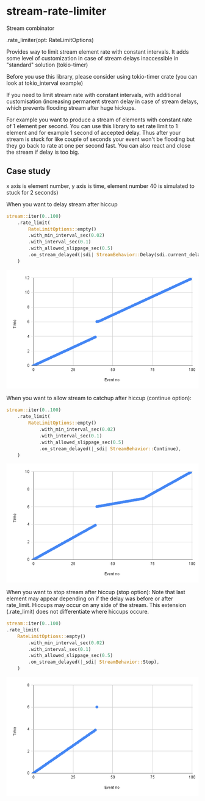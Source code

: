 # stream-rate-limiter

Stream combinator

.rate_limiter(opt: RateLimitOptions)

Provides way to limit stream element rate with constant intervals. 
It adds some level of customization in case of stream delays 
inaccessible in "standard" solution (tokio-timer)

Before you use this library, please consider using tokio-timer crate
(you can look at tokio_interval example)

If you need to limit stream rate with constant intervals, with additional
customisation (increasing permanent stream delay in case of stream delays, which
prevents flooding stream after huge hickups.

For example you want to produce a stream of elements with constant rate of 1 element per second.
You can use this library to set rate limit to 1 element and for example 1 second of accepted delay.
Thus after your stream is stuck for like couple of seconds your event won't be flooding but they go back to rate at one 
per second fast. You can also react and close the stream if delay is too big.


## Case study

x axis is element number, y axis is time, element number 40 is simulated to stuck for 2 seconds)

When you want to delay stream after hiccup 
```rust
stream::iter(0..100)
    .rate_limit(
        RateLimitOptions::empty()
        .with_min_interval_sec(0.02)
        .with_interval_sec(0.1)
        .with_allowed_slippage_sec(0.5)
        .on_stream_delayed(|sdi| StreamBehavior::Delay(sdi.current_delay)),
    )
```
![alt text](https://github.com/scx1332/stream-rate-limiter/blob/main/docs/chart_1.png?raw=true)

When you want to allow stream to catchup after hiccup (continue option):
```rust
stream::iter(0..100)
    .rate_limit(
        RateLimitOptions::empty()
            .with_min_interval_sec(0.02)
            .with_interval_sec(0.1)
            .with_allowed_slippage_sec(0.5)
            .on_stream_delayed(|_sdi| StreamBehavior::Continue),
    )
```
![alt text](https://github.com/scx1332/stream-rate-limiter/blob/main/docs/chart_2.png?raw=true)


When you want to stop stream after hiccup (stop option):
Note that last element may appear depending on if the delay was before or after rate_limit. Hiccups may occur on any side of the stream. 
This extension (.rate_limit) does not differentiate where hiccups occure.
```rust
stream::iter(0..100)
.rate_limit(
    RateLimitOptions::empty()
        .with_min_interval_sec(0.02)
        .with_interval_sec(0.1)
        .with_allowed_slippage_sec(0.5)
        .on_stream_delayed(|_sdi| StreamBehavior::Stop),
    )
```
![alt text](https://github.com/scx1332/stream-rate-limiter/blob/main/docs/chart_3.png?raw=true)


